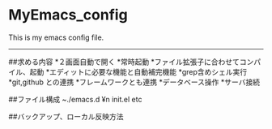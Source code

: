 # MyEmacs_config
This is my emacs config file.

---

##求める内容
*２画面自動で開く
*常時起動
*ファイル拡張子に合わせてコンパイル、起動
*エディットに必要な機能と自動補完機能
*grep含めシェル実行
*git,github との連携
*フレームワークとも連携
*データベース操作
*サーバ接続


##ファイル構成
~./emacs.d ¥n
	init.el
	etc

##バックアップ、ローカル反映方法
